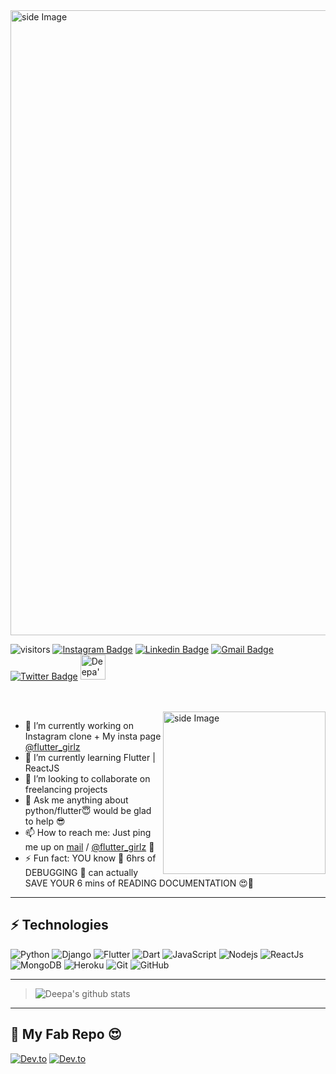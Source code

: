 
<img src="https://user-images.githubusercontent.com/36128196/119259076-1b518200-bbea-11eb-990d-b037c20e34db.gif" alt="side Image" align="center" width="1000" height="auto" />



![visitors](https://visitor-badge-reloaded.herokuapp.com/badge?page_id=qwertypool.qwertypool&color=00cf00)
[![Instagram Badge](https://img.shields.io/badge/-flutter_girlz-black?style=flat-square&logo=instagram&logoColor=white&link=https://www.instagram.com/flutter_girlz_/)](https://www.instagram.com/flutter_girlz_/)
[![Linkedin Badge](https://img.shields.io/badge/-deepapandey364-blue?style=flat-square&logo=Linkedin&logoColor=white&link=https://www.linkedin.com/in/deepapandey364/)](https://www.linkedin.com/in/deepapandey364/)
[![Gmail Badge](https://img.shields.io/badge/-deepapandey364-c14438?style=flat-square&logo=Gmail&logoColor=white&link=mailto:deepapandey364@gmail.com)](mailto:deepapandey364@gmail.com)
[![Twitter Badge](https://img.shields.io/badge/-flutter_girlz-teal?style=flat-square&logo=Twitter&logoColor=white&link=https://twitter.com/DeepaPa49140426)](https://twitter.com/flutter_girlz) <a href="https://dev.to/qwertypool">
  <img src="https://d2fltix0v2e0sb.cloudfront.net/dev-badge.svg" alt="Deepa's DEV Community Profile" height="40" width="40">
</a>

<br>
<br>

<img src="https://user-images.githubusercontent.com/36128196/119252769-95264300-bbcb-11eb-818c-487861bc86ee.gif" alt="side Image" align="right" width="260" height="auto" />



- 🔭 I’m currently working on Instagram clone + My insta page [@flutter_girlz](https://www.instagram.com/flutter_girlz_/)
- 🌱 I’m currently learning Flutter | ReactJS
- 👯 I’m looking to collaborate on freelancing projects
- 💬 Ask me anything about python/flutter😇 would be glad to help 😎
- 📫 How to reach me: Just ping me up on [mail](mailto:deepapandey364@gmail.com) / [@flutter_girlz](https://www.instagram.com/flutter_girlz_/) 📱
- ⚡ Fun fact: YOU know 🤔 6hrs of DEBUGGING 🤯 can actually SAVE YOUR 6 mins of READING DOCUMENTATION 😍💃

---

 ## ⚡ Technologies

![Python](https://img.shields.io/badge/-Python-black?style=flat-square&logo=Python)
![Django](https://img.shields.io/badge/-Django-black?style=flat-square&logo=Django)
![Flutter](https://img.shields.io/badge/-Flutter-teal?style=flat-square&logo=Flutter)
![Dart](https://img.shields.io/badge/-Dart-E34F26?style=flat-square&logo=Dart)
![JavaScript](https://img.shields.io/badge/-JavaScript-black?style=flat-square&logo=javascript)
![Nodejs](https://img.shields.io/badge/-Nodejs-black?style=flat-square&logo=Node.js)
![ReactJs](https://img.shields.io/badge/-React-black?style=flat-square&logo=react)
![MongoDB](https://img.shields.io/badge/-MongoDB-black?style=flat-square&logo=mongodb)
![Heroku](https://img.shields.io/badge/-Heroku-430098?style=flat-square&logo=heroku)
![Git](https://img.shields.io/badge/-Git-black?style=flat-square&logo=git)
![GitHub](https://img.shields.io/badge/-GitHub-181717?style=flat-square&logo=github)

---

> ![Deepa's github stats](https://github-readme-stats.vercel.app/api?username=qwertypool)

---

## 🔗 My Fab Repo 😍
 [![Dev.to](https://github-readme-stats.vercel.app/api/pin/?username=qwertypool&repo=gmail-clone)](https://github.com/qwertypool/gmail-clone)
 [![Dev.to](https://github-readme-stats.vercel.app/api/pin/?username=qwertypool&repo=flutter-code-snippets)](https://github.com/qwertypool/flutter-code-snippets)





